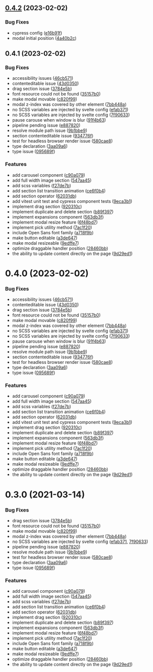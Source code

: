 ## [0.4.2](https://github.com/mutoe/cms-page-builder/compare/v0.4.1...v0.4.2) (2023-02-02)


### Bug Fixes

* cypress config ([e16b91f](https://github.com/mutoe/cms-page-builder/commit/e16b91f8c7c475010bb5c7e8808ee7f7f89ff8b2))
* modal initial position ([4a40b2c](https://github.com/mutoe/cms-page-builder/commit/4a40b2ce297970491b5cab95aea02276af1d74e4))



## 0.4.1 (2023-02-02)


### Bug Fixes

* accessibility issues ([46cb571](https://github.com/mutoe/cms-page-builder/commit/46cb5717538e0b165c4f06328a0fa4eea843c28c))
* contenteditable issue ([43d0350](https://github.com/mutoe/cms-page-builder/commit/43d03503a0648ad94534caf7d505221c26d0bedf))
* drag section issue ([3784e5b](https://github.com/mutoe/cms-page-builder/commit/3784e5b1775ac33b15a42dbd710897c682496eb1))
* font resource could not be found ([35157b0](https://github.com/mutoe/cms-page-builder/commit/35157b043f69c5ae7befdba44c223d7fb6a3a25b))
* make modal movable ([c820f99](https://github.com/mutoe/cms-page-builder/commit/c820f9996c8729c1d25b69a80b0a883f4b9d1065))
* modal z-index was covered by other element ([7bb448a](https://github.com/mutoe/cms-page-builder/commit/7bb448aae0f127928b189167ab0cef1f39f0e077))
* no SCSS variables are injected by svelte config ([efab371](https://github.com/mutoe/cms-page-builder/commit/efab37105c39c381390716663f1bb9e7f271482f))
* no SCSS variables are injected by svelte config ([7f90633](https://github.com/mutoe/cms-page-builder/commit/7f9063380b9166b2388e0b7b1a01049a497928df))
* pause carouse when window is blur ([91f4b63](https://github.com/mutoe/cms-page-builder/commit/91f4b6382113a7ac3f2a3200d372e9928c7c4893))
* pipeline pending issue ([e887820](https://github.com/mutoe/cms-page-builder/commit/e88782060ecc9b235fc2d7a1eee8ef94de33a470))
* resolve module path issue ([9b1bbe9](https://github.com/mutoe/cms-page-builder/commit/9b1bbe981818bd4fd3db104dbb538447a59e4f76))
* section contenteditable issue ([934776f](https://github.com/mutoe/cms-page-builder/commit/934776f98567561bde65e9efdb823266f478b9de))
* test for headless browser render issue ([580cae8](https://github.com/mutoe/cms-page-builder/commit/580cae87b1d93280ee9c9f55116597dbb7ab1d27))
* type declaration ([3aa09a6](https://github.com/mutoe/cms-page-builder/commit/3aa09a683851baa5f0d3f076591526dab520567f))
* type issue ([095689f](https://github.com/mutoe/cms-page-builder/commit/095689f1403e2efbe9d78266f54d0fec7d32b5f0))


### Features

* add carousel component ([c90a079](https://github.com/mutoe/cms-page-builder/commit/c90a0790028492cc3c95ede0b7e561d79dfc385a))
* add full width image section ([547aa45](https://github.com/mutoe/cms-page-builder/commit/547aa452efe648305cc86d76dd0de7bb91f0d26c))
* add scss variables ([f27de7b](https://github.com/mutoe/cms-page-builder/commit/f27de7b98011c6bf431713fd04fec6a89875d783))
* add section list transition animation ([ce6f0b4](https://github.com/mutoe/cms-page-builder/commit/ce6f0b410c0527edc97f837d70318b632da5fcb2))
* add section operator ([62031db](https://github.com/mutoe/cms-page-builder/commit/62031db798365d95f9d013ee76bee4e36422959e))
* add vitest unit test and cypress component tests ([9eca3b1](https://github.com/mutoe/cms-page-builder/commit/9eca3b15e2e3c73e143fb0d067d2a8c464269801))
* implement drag section ([920310c](https://github.com/mutoe/cms-page-builder/commit/920310c952d28f3d91ab2ca34cd723c6a0a453db))
* implement duplicate and delete section ([b89f397](https://github.com/mutoe/cms-page-builder/commit/b89f397ce30cde2b33484e3842d36678c1b2a33f))
* implement expansions component ([563db3f](https://github.com/mutoe/cms-page-builder/commit/563db3f8c69fbb70de66b4c338b38f3fcc45413d))
* implement modal resize feature ([6f48bd7](https://github.com/mutoe/cms-page-builder/commit/6f48bd79336c3c7c82694e50a14b5725b73d1319))
* implement pick utility method ([7ac1f20](https://github.com/mutoe/cms-page-builder/commit/7ac1f2009ae0a3113c6b764fbb739b6934152991))
* include Open Sans font family ([a718f9b](https://github.com/mutoe/cms-page-builder/commit/a718f9b694e5e311656dca42b36b48f1433dfb1c))
* make button editable ([a3de647](https://github.com/mutoe/cms-page-builder/commit/a3de647b10b73c3567e79cc74d48dcfb2cbeb083))
* make modal resizeable ([9edffe7](https://github.com/mutoe/cms-page-builder/commit/9edffe7cb9c03af6504f49cc490907ba64e80ad1))
* optimize draggable handler position ([28460bb](https://github.com/mutoe/cms-page-builder/commit/28460bb27668ca24d93405f2d46f14a58f848839))
* the ability to update content directly on the page ([9d29ed1](https://github.com/mutoe/cms-page-builder/commit/9d29ed16ed27dd977f719e19323e032788537d15))



# 0.4.0 (2023-02-02)


### Bug Fixes

* accessibility issues ([46cb571](https://github.com/mutoe/cms-page-builder/commit/46cb5717538e0b165c4f06328a0fa4eea843c28c))
* contenteditable issue ([43d0350](https://github.com/mutoe/cms-page-builder/commit/43d03503a0648ad94534caf7d505221c26d0bedf))
* drag section issue ([3784e5b](https://github.com/mutoe/cms-page-builder/commit/3784e5b1775ac33b15a42dbd710897c682496eb1))
* font resource could not be found ([35157b0](https://github.com/mutoe/cms-page-builder/commit/35157b043f69c5ae7befdba44c223d7fb6a3a25b))
* make modal movable ([c820f99](https://github.com/mutoe/cms-page-builder/commit/c820f9996c8729c1d25b69a80b0a883f4b9d1065))
* modal z-index was covered by other element ([7bb448a](https://github.com/mutoe/cms-page-builder/commit/7bb448aae0f127928b189167ab0cef1f39f0e077))
* no SCSS variables are injected by svelte config ([efab371](https://github.com/mutoe/cms-page-builder/commit/efab37105c39c381390716663f1bb9e7f271482f))
* no SCSS variables are injected by svelte config ([7f90633](https://github.com/mutoe/cms-page-builder/commit/7f9063380b9166b2388e0b7b1a01049a497928df))
* pause carouse when window is blur ([91f4b63](https://github.com/mutoe/cms-page-builder/commit/91f4b6382113a7ac3f2a3200d372e9928c7c4893))
* pipeline pending issue ([e887820](https://github.com/mutoe/cms-page-builder/commit/e88782060ecc9b235fc2d7a1eee8ef94de33a470))
* resolve module path issue ([9b1bbe9](https://github.com/mutoe/cms-page-builder/commit/9b1bbe981818bd4fd3db104dbb538447a59e4f76))
* section contenteditable issue ([934776f](https://github.com/mutoe/cms-page-builder/commit/934776f98567561bde65e9efdb823266f478b9de))
* test for headless browser render issue ([580cae8](https://github.com/mutoe/cms-page-builder/commit/580cae87b1d93280ee9c9f55116597dbb7ab1d27))
* type declaration ([3aa09a6](https://github.com/mutoe/cms-page-builder/commit/3aa09a683851baa5f0d3f076591526dab520567f))
* type issue ([095689f](https://github.com/mutoe/cms-page-builder/commit/095689f1403e2efbe9d78266f54d0fec7d32b5f0))


### Features

* add carousel component ([c90a079](https://github.com/mutoe/cms-page-builder/commit/c90a0790028492cc3c95ede0b7e561d79dfc385a))
* add full width image section ([547aa45](https://github.com/mutoe/cms-page-builder/commit/547aa452efe648305cc86d76dd0de7bb91f0d26c))
* add scss variables ([f27de7b](https://github.com/mutoe/cms-page-builder/commit/f27de7b98011c6bf431713fd04fec6a89875d783))
* add section list transition animation ([ce6f0b4](https://github.com/mutoe/cms-page-builder/commit/ce6f0b410c0527edc97f837d70318b632da5fcb2))
* add section operator ([62031db](https://github.com/mutoe/cms-page-builder/commit/62031db798365d95f9d013ee76bee4e36422959e))
* add vitest unit test and cypress component tests ([9eca3b1](https://github.com/mutoe/cms-page-builder/commit/9eca3b15e2e3c73e143fb0d067d2a8c464269801))
* implement drag section ([920310c](https://github.com/mutoe/cms-page-builder/commit/920310c952d28f3d91ab2ca34cd723c6a0a453db))
* implement duplicate and delete section ([b89f397](https://github.com/mutoe/cms-page-builder/commit/b89f397ce30cde2b33484e3842d36678c1b2a33f))
* implement expansions component ([563db3f](https://github.com/mutoe/cms-page-builder/commit/563db3f8c69fbb70de66b4c338b38f3fcc45413d))
* implement modal resize feature ([6f48bd7](https://github.com/mutoe/cms-page-builder/commit/6f48bd79336c3c7c82694e50a14b5725b73d1319))
* implement pick utility method ([7ac1f20](https://github.com/mutoe/cms-page-builder/commit/7ac1f2009ae0a3113c6b764fbb739b6934152991))
* include Open Sans font family ([a718f9b](https://github.com/mutoe/cms-page-builder/commit/a718f9b694e5e311656dca42b36b48f1433dfb1c))
* make button editable ([a3de647](https://github.com/mutoe/cms-page-builder/commit/a3de647b10b73c3567e79cc74d48dcfb2cbeb083))
* make modal resizeable ([9edffe7](https://github.com/mutoe/cms-page-builder/commit/9edffe7cb9c03af6504f49cc490907ba64e80ad1))
* optimize draggable handler position ([28460bb](https://github.com/mutoe/cms-page-builder/commit/28460bb27668ca24d93405f2d46f14a58f848839))
* the ability to update content directly on the page ([9d29ed1](https://github.com/mutoe/cms-page-builder/commit/9d29ed16ed27dd977f719e19323e032788537d15))



# 0.3.0 (2021-03-14)


### Bug Fixes

* drag section issue ([3784e5b](https://github.com/mutoe/cms-page-builder/commit/3784e5b1775ac33b15a42dbd710897c682496eb1))
* font resource could not be found ([35157b0](https://github.com/mutoe/cms-page-builder/commit/35157b043f69c5ae7befdba44c223d7fb6a3a25b))
* make modal movable ([c820f99](https://github.com/mutoe/cms-page-builder/commit/c820f9996c8729c1d25b69a80b0a883f4b9d1065))
* modal z-index was covered by other element ([7bb448a](https://github.com/mutoe/cms-page-builder/commit/7bb448aae0f127928b189167ab0cef1f39f0e077))
* no SCSS variables are injected by svelte config ([efab371](https://github.com/mutoe/cms-page-builder/commit/efab37105c39c381390716663f1bb9e7f271482f), [7f90633](https://github.com/mutoe/cms-page-builder/commit/7f9063380b9166b2388e0b7b1a01049a497928df))
* pipeline pending issue ([e887820](https://github.com/mutoe/cms-page-builder/commit/e88782060ecc9b235fc2d7a1eee8ef94de33a470))
* resolve module path issue ([9b1bbe9](https://github.com/mutoe/cms-page-builder/commit/9b1bbe981818bd4fd3db104dbb538447a59e4f76))
* test for headless browser render issue ([580cae8](https://github.com/mutoe/cms-page-builder/commit/580cae87b1d93280ee9c9f55116597dbb7ab1d27))
* type declaration ([3aa09a6](https://github.com/mutoe/cms-page-builder/commit/3aa09a683851baa5f0d3f076591526dab520567f))
* type issue ([095689f](https://github.com/mutoe/cms-page-builder/commit/095689f1403e2efbe9d78266f54d0fec7d32b5f0))


### Features

* add carousel component ([c90a079](https://github.com/mutoe/cms-page-builder/commit/c90a0790028492cc3c95ede0b7e561d79dfc385a))
* add full width image section ([547aa45](https://github.com/mutoe/cms-page-builder/commit/547aa452efe648305cc86d76dd0de7bb91f0d26c))
* add scss variables ([f27de7b](https://github.com/mutoe/cms-page-builder/commit/f27de7b98011c6bf431713fd04fec6a89875d783))
* add section list transition animation ([ce6f0b4](https://github.com/mutoe/cms-page-builder/commit/ce6f0b410c0527edc97f837d70318b632da5fcb2))
* add section operator ([62031db](https://github.com/mutoe/cms-page-builder/commit/62031db798365d95f9d013ee76bee4e36422959e))
* implement drag section ([920310c](https://github.com/mutoe/cms-page-builder/commit/920310c952d28f3d91ab2ca34cd723c6a0a453db))
* implement duplicate and delete section ([b89f397](https://github.com/mutoe/cms-page-builder/commit/b89f397ce30cde2b33484e3842d36678c1b2a33f))
* implement expansions component ([563db3f](https://github.com/mutoe/cms-page-builder/commit/563db3f8c69fbb70de66b4c338b38f3fcc45413d))
* implement modal resize feature ([6f48bd7](https://github.com/mutoe/cms-page-builder/commit/6f48bd79336c3c7c82694e50a14b5725b73d1319))
* implement pick utility method ([7ac1f20](https://github.com/mutoe/cms-page-builder/commit/7ac1f2009ae0a3113c6b764fbb739b6934152991))
* include Open Sans font family ([a718f9b](https://github.com/mutoe/cms-page-builder/commit/a718f9b694e5e311656dca42b36b48f1433dfb1c))
* make button editable ([a3de647](https://github.com/mutoe/cms-page-builder/commit/a3de647b10b73c3567e79cc74d48dcfb2cbeb083))
* make modal resizeable ([9edffe7](https://github.com/mutoe/cms-page-builder/commit/9edffe7cb9c03af6504f49cc490907ba64e80ad1))
* optimize draggable handler position ([28460bb](https://github.com/mutoe/cms-page-builder/commit/28460bb27668ca24d93405f2d46f14a58f848839))
* the ability to update content directly on the page ([9d29ed1](https://github.com/mutoe/cms-page-builder/commit/9d29ed16ed27dd977f719e19323e032788537d15))
